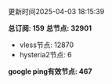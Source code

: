 更新时间2025-04-03 18:15:39

**总订阅: 159**
**总节点: 32901**
- vless节点: 12870
- hysteria2节点: 6

**google ping有效节点: 467**
